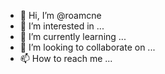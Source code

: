 - 👋 Hi, I’m @roamcne
- 👀 I’m interested in ...
- 🌱 I’m currently learning ...
- 💞️ I’m looking to collaborate on ...
- 📫 How to reach me ...

<!---
roamcne/roamcne is a ✨ special ✨ repository because its `README.md` (this file) appears on your GitHub profile.
You can click the Preview link to take a look at your changes.
--->
